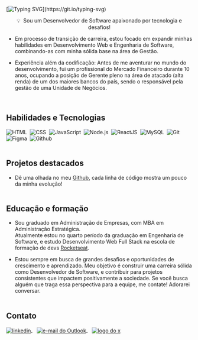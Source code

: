 [![Typing SVG](https://readme-typing-svg.demolab.com?font=Fira+Code&pause=1000&random=false&width=435&lines=Bem-vindo+ao+meu+Github!;Me+chamo+Bernardo+S%C3%A1;Sou+apaixonado+por+tecnologia!)](https://git.io/typing-svg)



<p align="center">💡&nbsp; Sou um Desenvolvedor de Software apaixonado por tecnologia e desafios!</p>

- Em processo de transição de carreira, estou focado em expandir minhas habilidades em Desenvolvimento Web e Engenharia de Software, combinando-as com minha sólida base na área de Gestão. 

- Experiência além da codificação: Antes de me aventurar no mundo do desenvolvimento, fui um profissional do Mercado Financeiro durante 10 anos, ocupando a posição de Gerente pleno na área de atacado (alta renda) de um dos maiores bancos do país, sendo o responsável pela gestão de uma Unidade de Negócios.
<br>

## Habilidades e Tecnologias


![HTML](https://img.shields.io/badge/-HTML-05122A?style=flat&logo=HTML5)&nbsp;
![CSS](https://img.shields.io/badge/-CSS-05122A?style=flat&logo=CSS3&logoColor=1572B6)&nbsp;
![JavaScript](https://img.shields.io/badge/-JavaScript-05122A?style=flat&logo=javascript)&nbsp;
![Node.js](https://img.shields.io/badge/-Node.js-05122A?style=flat&logo=node.js)&nbsp;
![ReactJS](https://img.shields.io/badge/-React.js-05122A?style=flat&logo=node.js)&nbsp;
![MySQL](https://img.shields.io/badge/-MySQL-05122A?style=flat&logo=mysql)&nbsp;
![Git](https://img.shields.io/badge/-Git-05122A?style=flat&logo=git)&nbsp;
![Figma](https://img.shields.io/badge/-Figma-05122A?style=flat&logo=figma)&nbsp;
![Github](https://img.shields.io/badge/-Github-05122A?style=flat&logo=github)&nbsp;
<br><br>

## Projetos destacados
- Dê uma olhada no meu [Github](https://github.com/BernardoSa01), cada linha de código mostra um pouco da minha evolução!
<br><br>

## Educação e formação
- Sou graduado em Administração de Empresas, com MBA em Administração Estratégica. <br>
Atualmente estou no quarto período da graduação em Engenharia de Software, e estudo Desenvolvimento Web Full Stack na escola de formação de devs [Rocketseat](https://rocketseat.com.br). 

- Estou sempre em busca de grandes desafios e oportunidades de crescimento e aprendizado. Meu objetivo é construir uma carreira sólida como Desenvolvedor de Software, e contribuir para projetos consistentes que impactem positivamente a sociedade. 
Se você busca alguém que traga essa perspectiva para a equipe, me contate! Adorarei conversar. 
<br><br>

## Contato 

<p align="left">
<a href="https://www.linkedin.com/in/bernardosa01/" target="_blank">
  <img align="center" src="https://img.shields.io/badge/-BernardoSa01-05122A?style=flat&logo=linkedin" alt="linkedin"/>
</a>
&nbsp;&nbsp;
<a href="mailto:bernardo_nf@hotmail.com" target="_blank">
  <img align="center" src="https://img.shields.io/badge/-Email-05122A?style=flat&logo=microsoftOutlook" alt="e-mail do Outlook"/>
</a>
&nbsp;&nbsp;
<a href="https://twitter.com/BernardoB9" target="_blank">
  <img align="center" src="https://img.shields.io/badge/-BernardoB9-05122A?style=flat&logo=x" alt="logo do x"/>
</a>
</p>
